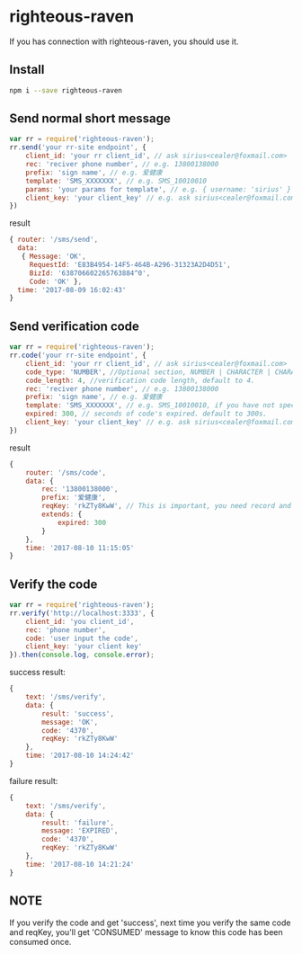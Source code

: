 # righteous-raven
If you has connection with righteous-raven, you should use it.

## Install

```bash
npm i --save righteous-raven
```

## Send normal short message

```js
var rr = require('righteous-raven');
rr.send('your rr-site endpoint', {
    client_id: 'your rr client_id', // ask sirius<cealer@foxmail.com>
    rec: 'reciver phone number', // e.g. 13800138000
    prefix: 'sign name', // e.g. 爱健康
    template: 'SMS_XXXXXXX', // e.g. SMS_10010010
    params: 'your params for template', // e.g. { username: 'sirius' }
    client_key: 'your client_key' // e.g. ask sirius<cealer@foxmail.com>
})
```

result

```js
{ router: '/sms/send',
  data:
   { Message: 'OK',
     RequestId: 'E83B4954-14F5-464B-A296-31323A2D4D51',
     BizId: '638706602265763884^0',
     Code: 'OK' },
  time: '2017-08-09 16:02:43' 
}
```

## Send verification code

```js
var rr = require('righteous-raven');
rr.code('your rr-site endpoint', {
    client_id: 'your rr client_id', // ask sirius<cealer@foxmail.com>
    code_type: 'NUMBER', //Optional section, NUMBER | CHARACTER | CHARACTER-UPPER | CHARACTER-LOWER | HYBRID, default to 'NUMBER' only',
    code_length: 4, //verification code length, default to 4.
    rec: 'reciver phone number', // e.g. 13800138000
    prefix: 'sign name', // e.g. 爱健康
    template: 'SMS_XXXXXXX', // e.g. SMS_10010010, if you have not special requirement, forget it.
    expired: 300, // seconds of code's expired. default to 300s.
    client_key: 'your client_key' // e.g. ask sirius<cealer@foxmail.com>
})
```

result

```js
{
    router: '/sms/code',
    data: {
        rec: '13800138000',
        prefix: '爱健康',
        reqKey: 'rkZTy8KwW', // This is important, you need record and use it to verify the code.
        extends: {
            expired: 300
        }
    },
    time: '2017-08-10 11:15:05'
}
```

## Verify the code

```js
var rr = require('righteous-raven');
rr.verify('http://localhost:3333', {
    client_id: 'you client_id',
    rec: 'phone number',
    code: 'user input the code',
    client_key: 'your client key'
}).then(console.log, console.error);
```

success result:

```js
{
    text: '/sms/verify',
    data: {
        result: 'success',
        message: 'OK',
        code: '4370',
        reqKey: 'rkZTy8KwW'
    },
    time: '2017-08-10 14:24:42'
}
```

failure result:

```js
{
    text: '/sms/verify',
    data: {
        result: 'failure',
        message: 'EXPIRED',
        code: '4370',
        reqKey: 'rkZTy8KwW'
    },
    time: '2017-08-10 14:21:24'
}
```

## NOTE
If you verify the code and get 'success', next time you verify the same code and reqKey, you'll get 'CONSUMED' message to know this code has been consumed once.
